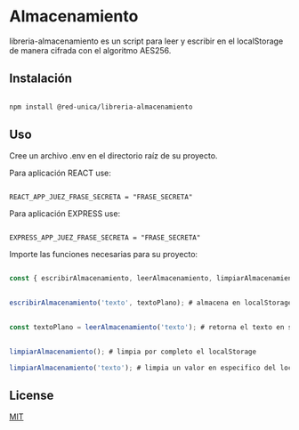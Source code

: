 # Almacenamiento

  

libreria-almacenamiento es un script para leer y escribir en el localStorage de manera cifrada con el algoritmo AES256.

  

## Instalación

  

```bash

npm install @red-unica/libreria-almacenamiento

```

  

## Uso

  

Cree un archivo .env en el directorio raíz de su proyecto. 

Para aplicación REACT use:
```

REACT_APP_JUEZ_FRASE_SECRETA = "FRASE_SECRETA"

``` 

Para aplicación EXPRESS use:
```

EXPRESS_APP_JUEZ_FRASE_SECRETA = "FRASE_SECRETA"

``` 

  

Importe las funciones necesarias para su proyecto:

```javascript

const { escribirAlmacenamiento, leerAlmacenamiento, limpiarAlmacenamiento } = require('@red-unica/libreria-almacenamiento')
  

escribirAlmacenamiento('texto', textoPlano); # almacena en localStorage el texto-plano de manera cifrada
  

const textoPlano = leerAlmacenamiento('texto'); # retorna el texto en su formato original
  

limpiarAlmacenamiento(); # limpia por completo el localStorage

limpiarAlmacenamiento('texto'); # limpia un valor en especifico del localStorage

```

  

## License

[MIT](https://choosealicense.com/licenses/mit/)